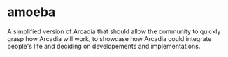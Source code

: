 # amoeba
A simplified version of Arcadia that should allow the community to quickly grasp how Arcadia will work, to showcase how Arcadia could integrate people's life and deciding on developements and implementations.
